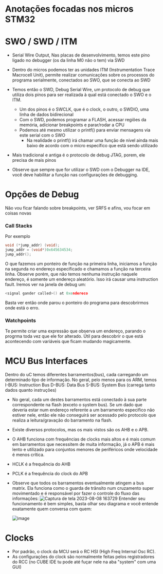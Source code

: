 # Anotações focadas nos micros STM32
# SWO / SWD / ITM
- Serial Wire Output, Nas placas de desenvolvimento, temos este pino ligado no debugger (os da linha M0 não o tem) via SWD
- Dentro do micros podemos ter as unidades ITM (Instrumentation Trace Macrocell Unit), permite realizar comunicações sobre os processos do programa serialmente, conectados ao SWO, que se conecta ao SWD
- Temos então o SWD, Debug Serial Wire, um protocolo de debug que utiliza dois pinos para ser realizada à qual está conectado o SWO e o ITM.
  - Um dos pinos é o SWCLK, que é o clock, o outro, o SWDIO, uma linha de dados bidirecional
  - Com o SWD, podemos programar a FLASH, acessar regiões da memória, adicionar breakpoints e parar/rodar a CPU
  - Podemos até mesmo utilizar o printf() para enviar mensagens via este serial com o SWO
    - Na realidade o printf() irá chamar uma função de nível ainda mais baixo de acordo com o micro específico que está sendo utilizado 
  
- Mais tradicional e antiga é o protocolo de debug JTAG, porem, ele precisa de mais pinos

- Observe que sempre que for utilizar o SWD com o Debugger na IDE, você deve habilitar a função nas configurações de debugging.
  
# Opções de Debug
Não vou ficar falando sobre breakpoints, ver SRFS e afins, vou focar em coisas novas
### Call Stacks
Por exemplo
```C
void (*jump_addr) (void);
jump_addr = (void*)0x645634534;
jump_addr();
```
O que fazemos um ponteiro de função na primeira linha, iniciamos a função na segunda no endereço especificado e chamamos a função na terceira linha. Observe porém, que não temos nenhuma instrução naquele endereço, é somente um endereço aleatório. Isso irá causar uma instruction fault.
Iremos ver na janela de debug um:
```C
<signal gander called>() at 0xendereco
```
Basta ver então onde parou o ponteiro do programa para descobrirmos onde está o erro.

### Watchpoints
Te permite criar uma expressão que observa um endereço, parando o progrma toda vez que ele for alterado. Útil para descobrir o que está acontecendo com variáveis que ficam mudando magicamente.

# MCU Bus Interfaces
Dentro do uC temos diferentes barramentos(bus), cada carregando um determinado tipo de informação.
No geral, pelo menos para os ARM, temos
I-BUS: Instruction Bus
D-BUS: Data Bus
S-BUS: System Bus (carrega tanto dados quanto instruções)

- No geral, cada um destes barramentos está conectado à sua parte correspondente na flash (exceto o system bus). Se um dado que deveria estar num endereço referente a um barramento específico não estiver nele, então ele não conseguirá ser acessado pelo protocolo que realiza a leitura/gravação do barramento na flash.
- Existe diversos protocolos, mas os mais vistos são os AHB e o APB.
- O AHB funciona com frequências de clocks mais altos e é mais comum em barramentos que necessitem de muita informação, já o APB é mais lento e utilizado para conjuntos menores de periféricos onde velocidade é menos crítica.
- HCLK é a frequência do AHB
- PCLK é a frequência do clock do APB

- Observe que todos os barramentos eventualmente atingem a bus matrix. Ela funciona como o guarda de trânsito num cruzamento super movimentado e é responsável por fazer o controle do fluxo das informações:
  ![Captura de tela 2023-08-08 163729](https://github.com/ViitorEngel/Estudos-de-Programacao/assets/124899227/5d813ccd-e76c-47be-8c8d-dca106e37164)
  Entender seu funcionamento é bem simples, basta olhar seu diagrama e você entende exatamente quem conversa com quem:

  ![image](https://github.com/ViitorEngel/Estudos-de-Programacao/assets/124899227/dda61202-9a7e-43ae-ae42-3724da801a62)

# Clocks
- Por padrão, o clock da MCU será o RC HSI (High Freq Internal Osc RC).
- As configurações do clock são normalmente feitas pelos registradores do RCC (no CUBE IDE tu pode até fuçar nele na aba "system" com uma GUI)
